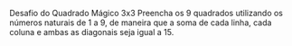 Desafio do Quadrado Mágico 3x3
Preencha os 9 quadrados utilizando os números naturais de 1 a 9, de maneira que a soma de cada linha, cada coluna e ambas as diagonais seja igual a 15.
